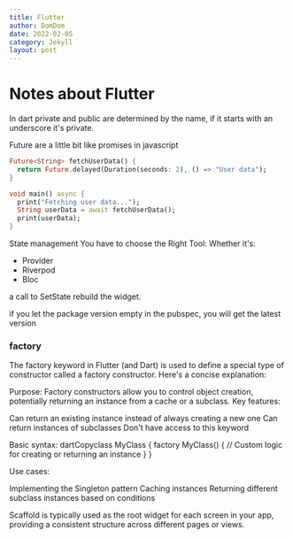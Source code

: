 ```yaml
---
title: Flutter
author: DomDom
date: 2022-02-05
category: Jekyll
layout: post
---
```



# Notes about Flutter


In dart private and public are determined by the name, if it starts with an underscore it's private.

Future are a little bit like promises in javascript

``` dart
Future<String> fetchUserData() {
  return Future.delayed(Duration(seconds: 2), () => "User data");
}

void main() async {
  print("Fetching user data...");
  String userData = await fetchUserData();
  print(userData);
}
```


State management
You have to choose the Right Tool: Whether it's:
 - Provider
 - Riverpod
 - Bloc



 a call to SetState rebuild the widget.


   if you let the package version empty in the pubspec, you will get the latest version



### factory
The factory keyword in Flutter (and Dart) is used to define a special type of constructor called a factory constructor. Here's a concise explanation:

Purpose: Factory constructors allow you to control object creation, potentially returning an instance from a cache or a subclass.
Key features:

Can return an existing instance instead of always creating a new one
Can return instances of subclasses
Don't have access to this keyword


Basic syntax:
dartCopyclass MyClass {
  factory MyClass() {
    // Custom logic for creating or returning an instance
  }
}

Use cases:

Implementing the Singleton pattern
Caching instances
Returning different subclass instances based on conditions




Scaffold is typically used as the root widget for each screen in your app, providing a consistent structure across different pages or views.